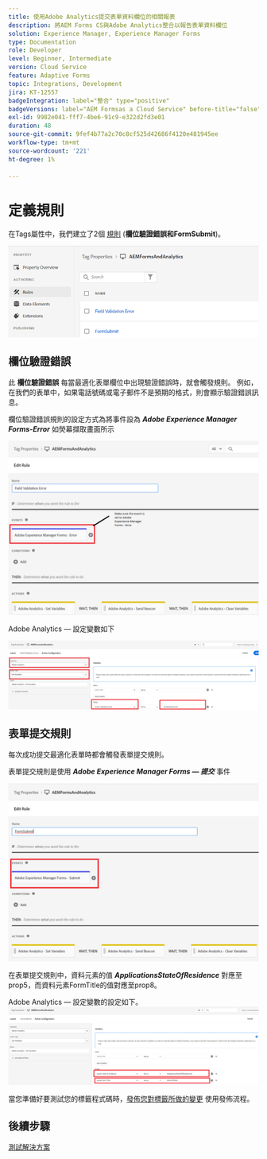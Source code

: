 ```yaml
---
title: 使用Adobe Analytics提交表單資料欄位的相關報表
description: 將AEM Forms CS與Adobe Analytics整合以報告表單資料欄位
solution: Experience Manager, Experience Manager Forms
type: Documentation
role: Developer
level: Beginner, Intermediate
version: Cloud Service
feature: Adaptive Forms
topic: Integrations, Development
jira: KT-12557
badgeIntegration: label="整合" type="positive"
badgeVersions: label="AEM Formsas a Cloud Service" before-title="false"
exl-id: 9982e041-fff7-4be6-91c9-e322d2fd3e01
duration: 48
source-git-commit: 9fef4b77a2c70c8cf525d42686f4120e481945ee
workflow-type: tm+mt
source-wordcount: '221'
ht-degree: 1%

---
```


# 定義規則

在Tags屬性中，我們建立了2個 [規則](https://experienceleague.adobe.com/docs/platform-learn/implement-in-websites/configure-tags/add-data-elements-rules.html) (**欄位驗證錯誤和FormSubmit**)。

![adaptive-form](assets/rules.png)


## 欄位驗證錯誤

此 **欄位驗證錯誤** 每當最適化表單欄位中出現驗證錯誤時，就會觸發規則。 例如，在我們的表單中，如果電話號碼或電子郵件不是預期的格式，則會顯示驗證錯誤訊息。

欄位驗證錯誤規則的設定方式為將事件設為 _**Adobe Experience Manager Forms-Error**_ 如熒幕擷取畫面所示



![applicant-state-residence](assets/field_validation_error_rule.png)

Adobe Analytics — 設定變數如下

![設定動作](assets/field_validation_action_rule.png)

## 表單提交規則

每次成功提交最適化表單時都會觸發表單提交規則。

表單提交規則是使用 _**Adobe Experience Manager Forms — 提交**_ 事件

![form-submit-rule](assets/form-submit-rule.png)

在表單提交規則中，資料元素的值 _**ApplicationsStateOfResidence**_ 對應至prop5，而資料元素FormTitle的值對應至prop8。

Adobe Analytics — 設定變數的設定如下。
![form-submit-rule-set-variables](assets/form-submit-set-variable.png)

當您準備好要測試您的標籤程式碼時，[發佈您對標籤所做的變更](https://experienceleague.adobe.com/docs/experience-platform/tags/publish/publishing-flow.html) 使用發佈流程。

## 後續步驟

[測試解決方案](./test.md)